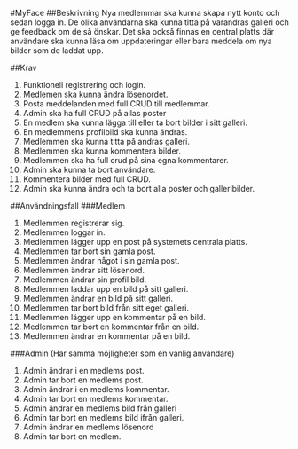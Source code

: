 #MyFace
##Beskrivning
Nya medlemmar ska kunna skapa nytt konto och sedan logga in.
De olika användarna ska kunna titta på varandras galleri och ge feedback om de så önskar.
Det ska också finnas en central platts där användare ska kunna läsa om uppdateringar eller
bara meddela om nya bilder som de laddat upp.

##Krav
1.	Funktionell registrering och login.
2.	Medlemen ska kunna ändra lösenordet.
3.	Posta meddelanden med full CRUD till medlemmar.
4.	Admin ska ha full CRUD på allas poster
5.	En medlem ska kunna lägga till eller ta bort bilder i sitt galleri.
6.	En medlemmens profilbild ska kunna ändras.
7.	Medlemmen ska kunna titta på andras galleri.
8.	Medlemmen ska kunna kommentera bilder.
9.	Medlemmen ska ha full crud på sina egna kommentarer.
10.	Admin ska kunna ta bort användare. 
11.	Kommentera bilder med full CRUD.
12.	Admin ska kunna ändra och ta bort alla poster och galleribilder.

##Användningsfall
###Medlem
1.	Medlemmen registrerar sig.
2.	Medlemmen loggar in.
3.	Medlemmen lägger upp en post på systemets centrala platts.
4.	Medlemmen tar bort sin gamla post.
5.	Medlemmen ändrar något i sin gamla post.
6.	Medlemmen ändrar sitt lösenord.
7.	Medlemmen ändrar sin profil bild.
8.	Medlemmen laddar upp en bild på sitt galleri.
9.	Medlemmen ändrar en bild på sitt galleri.
10.	Medlemmen tar bort bild från sitt eget galleri.
11.	Medlemmen lägger upp en kommentar på en bild.
12.	Medlemmen tar bort en kommentar från en bild.
13.	Medlemmen ändrar en kommentar på en bild.

###Admin
(Har samma möjligheter som en vanlig användare)

1.	Admin ändrar i en medlems post.
2.	Admin tar bort en medlems post.
3.	Admin ändrar i en medlems kommentar.
4.	Admin tar bort en medlems kommentar.
5.	Admin ändrar en medlems bild från galleri
6.	Admin tar bort en medlems bild ifrån galleri.
7.	Admin ändrar en medlems lösenord
8.	Admin tar bort en medlem. 

